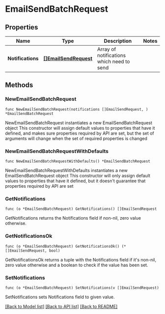 # EmailSendBatchRequest

## Properties

Name | Type | Description | Notes
------------ | ------------- | ------------- | -------------
**Notifications** | [**[]EmailSendRequest**](EmailSendRequest.md) | Array of notifications which need to send | 

## Methods

### NewEmailSendBatchRequest

`func NewEmailSendBatchRequest(notifications []EmailSendRequest, ) *EmailSendBatchRequest`

NewEmailSendBatchRequest instantiates a new EmailSendBatchRequest object
This constructor will assign default values to properties that have it defined,
and makes sure properties required by API are set, but the set of arguments
will change when the set of required properties is changed

### NewEmailSendBatchRequestWithDefaults

`func NewEmailSendBatchRequestWithDefaults() *EmailSendBatchRequest`

NewEmailSendBatchRequestWithDefaults instantiates a new EmailSendBatchRequest object
This constructor will only assign default values to properties that have it defined,
but it doesn't guarantee that properties required by API are set

### GetNotifications

`func (o *EmailSendBatchRequest) GetNotifications() []EmailSendRequest`

GetNotifications returns the Notifications field if non-nil, zero value otherwise.

### GetNotificationsOk

`func (o *EmailSendBatchRequest) GetNotificationsOk() (*[]EmailSendRequest, bool)`

GetNotificationsOk returns a tuple with the Notifications field if it's non-nil, zero value otherwise
and a boolean to check if the value has been set.

### SetNotifications

`func (o *EmailSendBatchRequest) SetNotifications(v []EmailSendRequest)`

SetNotifications sets Notifications field to given value.



[[Back to Model list]](../README.md#documentation-for-models) [[Back to API list]](../README.md#documentation-for-api-endpoints) [[Back to README]](../README.md)


